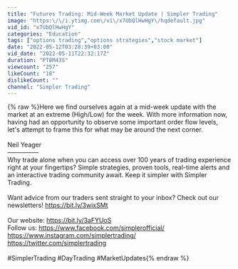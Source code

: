 ```yaml
---
title: "Futures Trading: Mid-Week Market Update | Simpler Trading"
image: "https:\/\/i.ytimg.com\/vi\/x7UbQlHwHgY\/hqdefault.jpg"
vid_id: "x7UbQlHwHgY"
categories: "Education"
tags: ["options trading","options strategies","stock market"]
date: "2022-05-12T03:28:39+03:00"
vid_date: "2022-05-11T22:32:17Z"
duration: "PT8M43S"
viewcount: "257"
likeCount: "18"
dislikeCount: ""
channel: "Simpler Trading"
---
```

{% raw %}Here we find ourselves again at a mid-week update with the market at an extreme (High/Low) for the week.  With more information now, having had an opportunity to observe some important order flow levels, let's attempt to frame this for what may be around the next corner.<br /><br />Neil Yeager <br />—————<br />Why trade alone when you can access over 100 years of trading experience right at your fingertips? Simple strategies, proven tools, real-time alerts and an interactive trading community await. Keep it simpler with Simpler Trading.  <br /><br />Want advice from our traders sent straight to your inbox? Check out our newsletters! <a rel="nofollow" target="blank" href="https://bit.ly/3wixSMt">https://bit.ly/3wixSMt</a><br /><br />Our website: <a rel="nofollow" target="blank" href="https://bit.ly/3aFYUoS">https://bit.ly/3aFYUoS</a><br />Follow us: <a rel="nofollow" target="blank" href="https://www.facebook.com/simplerofficial/">https://www.facebook.com/simplerofficial/</a><br />                   <a rel="nofollow" target="blank" href="https://www.instagram.com/simplertrading/">https://www.instagram.com/simplertrading/</a><br />                   <a rel="nofollow" target="blank" href="https://twitter.com/simplertrading">https://twitter.com/simplertrading</a><br /><br />#SimplerTrading #DayTrading #MarketUpdates{% endraw %}
